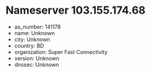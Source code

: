 # Nameserver 103.155.174.68

* as_number: 141178
* name: Unknown
* city: Unknown
* country: BD
* organization: Super Fast Connectivity
* version: Unknown
* dnssec: Unknown
